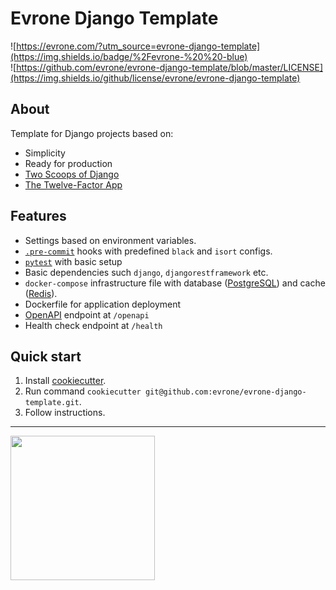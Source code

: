 # Evrone Django Template

![https://evrone.com/?utm_source=evrone-django-template](https://img.shields.io/badge/%2Fevrone-%20%20-blue)  
![https://github.com/evrone/evrone-django-template/blob/master/LICENSE](https://img.shields.io/github/license/evrone/evrone-django-template)  


## About
Template for Django projects based on:
- Simplicity
- Ready for production
- [Two Scoops of Django](https://www.feldroy.com/books/two-scoops-of-django-3-x)
- [The Twelve-Factor App](https://12factor.net) 


## Features
- Settings based on environment variables.
- [`.pre-commit`](https://pre-commit.com) hooks with predefined `black` and `isort` configs.
- [`pytest`](https://docs.pytest.org/en/6.2.x/) with basic setup
- Basic dependencies such `django`, `djangorestframework` etc.
- `docker-compose` infrastructure file with database ([PostgreSQL](https://www.postgresql.org)) and cache ([Redis](https://redis.io)).
- Dockerfile for application deployment
- [OpenAPI](https://spec.openapis.org/oas/latest.html) endpoint at `/openapi`
- Health check endpoint at `/health`


## Quick start
1. Install [cookiecutter](https://github.com/cookiecutter/cookiecutter).
2. Run command `cookiecutter git@github.com:evrone/evrone-django-template.git`.
3. Follow instructions.

---

[<img src="https://evrone.com/logo/evrone-sponsored-logo.png" width=231>](https://evrone.com/?utm_source=evrone-django-template)